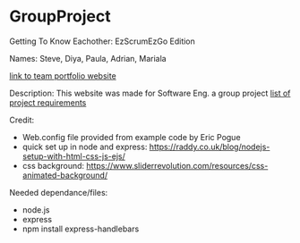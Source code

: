 # GroupProject
Getting To Know Eachother: EzScrumEzGo Edition

Names: Steve, Diya, Paula, Adrian, Mariala


[link to team portfolio website](https://ezscrumezgo.azurewebsites.net/)

Description: This website was made for Software Eng. a group project
[list of project requirements](./ProjectRequirements.md)


Credit:
- Web.config file provided from example code by Eric Pogue
- quick set up in node and express: https://raddy.co.uk/blog/nodejs-setup-with-html-css-js-ejs/
- css background: https://www.sliderrevolution.com/resources/css-animated-background/

Needed dependance/files:
- node.js
- express
- npm install express-handlebars




